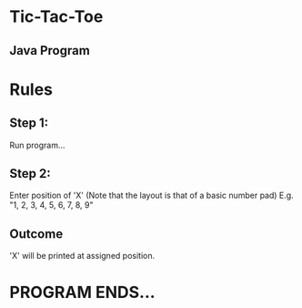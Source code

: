 # Tic-Tac-Toe
## Java Program

# Rules

## Step 1:
  Run program...
## Step 2:
  Enter position of 'X' (Note that the layout is that of a basic number pad)
  E.g.
  "1, 2, 3,
   4, 5, 6,
   7, 8, 9"
 
 ## Outcome
  'X' will be printed at assigned position.
# PROGRAM ENDS...
